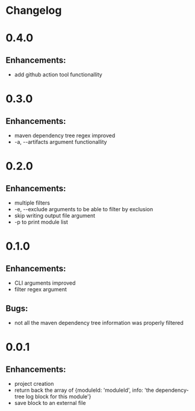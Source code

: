 # Changelog

# 0.4.0

## Enhancements:

- add github action tool functionallity

# 0.3.0

## Enhancements:

- maven dependency tree regex improved
- -a, --artifacts argument functionallity

# 0.2.0

## Enhancements:

- multiple filters
- -e, --exclude arguments to be able to filter by exclusion
- skip writing output file argument
- -p to print module list

# 0.1.0

## Enhancements:

- CLI arguments improved
- filter regex argument

## Bugs:

- not all the maven dependency tree information was properly filtered

# 0.0.1

## Enhancements:

- project creation
- return back the array of {moduleId: 'moduleId', info: 'the dependency-tree log block for this module'}
- save block to an external file

